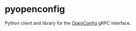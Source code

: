 # pyopenconfig

Python client and library for the [OpenConfig](http://openconfig.net) gRPC interface.

